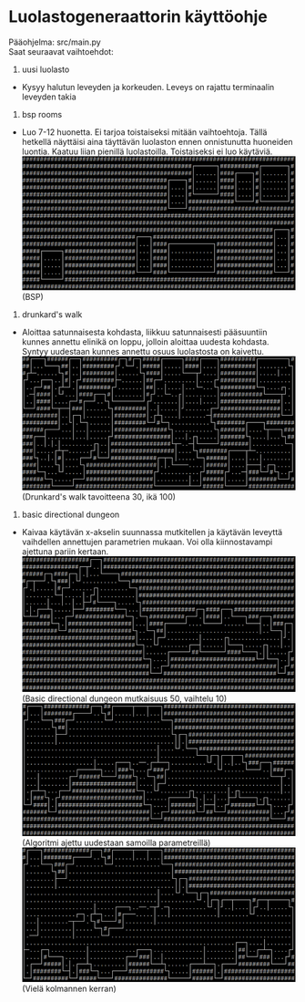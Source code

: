 # Luolastogeneraattorin käyttöohje
Pääohjelma: src/main.py  
Saat seuraavat vaihtoehdot:  
1. uusi luolasto
  - Kysyy halutun leveyden ja korkeuden. Leveys on rajattu terminaalin leveyden takia
1. bsp rooms
  - Luo 7-12 huonetta. Ei tarjoa toistaiseksi mitään vaihtoehtoja. Tällä hetkellä näyttäisi aina täyttävän luolaston ennen onnistunutta huoneiden luontia. Kaatuu liian pienillä luolastoilla. Toistaiseksi ei luo käytäviä.
  ![](kuvat/kayttoohje/bsp.png)  
  (BSP)
1. drunkard's walk
  - Aloittaa satunnaisesta kohdasta, liikkuu satunnaisesti pääsuuntiin kunnes annettu elinikä on loppu, jolloin aloittaa uudesta kohdasta. Syntyy uudestaan kunnes annettu osuus luolastosta on kaivettu. 
  ![](kuvat/kayttoohje/drunkard.png)  
  (Drunkard's walk tavoitteena 30, ikä 100)
1. basic directional dungeon
  - Kaivaa käytävän x-akselin suunnassa mutkitellen ja käytävän leveyttä vaihdellen annettujen parametrien mukaan. Voi olla kiinnostavampi ajettuna pariin kertaan.
  ![](kuvat/kayttoohje/directed1.png)  
  (Basic directional dungeon mutkaisuus 50, vaihtelu 10)
  ![](kuvat/kayttoohje/directed2.png)
  (Algoritmi ajettu uudestaan samoilla parametreillä)
  ![](kuvat/kayttoohje/directed3.png)
  (Vielä kolmannen kerran)
